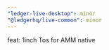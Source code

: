 ```yaml
---
"ledger-live-desktop": minor
"@ledgerhq/live-common": minor
---
```


feat: 1inch Tos for AMM native
